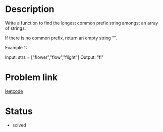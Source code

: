 # Description

Write a function to find the longest common prefix string amongst an array of strings.

If there is no common prefix, return an empty string "".

 

Example 1:

Input: strs = ["flower","flow","flight"]
Output: "fl"

# Problem link
<a href='https://leetcode.com/problems/longest-common-prefix/description/' target='_blank'>leetcode</a>

# Status
* solved